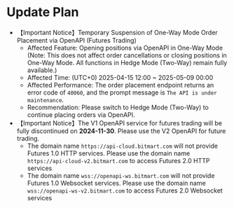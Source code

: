 # Update Plan

*   【Important Notice】Temporary Suspension of One-Way Mode Order Placement via OpenAPI (Futures Trading)
    *   Affected Feature: Opening positions via OpenAPI in One-Way Mode (Note: This does not affect order cancellations or closing positions in One-Way Mode. All functions in Hedge Mode (Two-Way) remain fully available.)
    *   Affected Time: (UTC+0) 2025-04-15 12:00 ~ 2025-05-09 00:00
    *   Affected Performance: The order placement endpoint returns an error code of `40060`, and the prompt message is `The API is under maintenance`.
    *   Recommendation: Please switch to Hedge Mode (Two-Way) to continue placing orders via OpenAPI.
*   【Important Notice】The V1 OpenAPI service for futures trading will be fully discontinued on **2024-11-30**. Please use the V2 OpenAPI for future trading.
    *   The domain name `https://api-cloud.bitmart.com` will not provide Futures 1.0 HTTP services. Please use the domain name `https://api-cloud-v2.bitmart.com` to access Futures 2.0 HTTP services
    *   The domain name `wss://openapi-ws.bitmart.com` will not provide Futures 1.0 Websocket services. Please use the domain name `wss://openapi-ws-v2.bitmart.com` to access Futures 2.0 Websocket services
